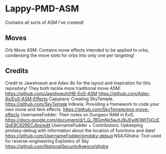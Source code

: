 # Lappy-PMD-ASM
Contains all sorts of ASM I've created! 


## Moves
Orb Move ASM: Contains move effects intended to be applied to orbs, condensing the move slots for orbs into only one per targeting!


## Credits
Credit to Jawshoeuh and Adex-8x for the layout and inspiration for this repository! They both tackle more traditional move ASM:
https://github.com/Jawshoeuh/HB-EoS-ASM
https://github.com/Adex-8x/EoS-ASM-Effects
Capypara: Creating SkyTemple.
https://github.com/SkyTemple
Irdkwia: Providing a framework to code your own move and item effects.
https://github.com/SkyTemple/eos-move-effects
UsernameFodder: Their notes on Dungeon RAM in EoS.
https://docs.google.com/document/d/1_Q_7BGmNx5wJtJ9iJEwlK1WITjiCcEQxE9C82RECJbg/edit
UsernameFodder + Contributors: Upkeeping pmdsky-debug with information about the location of functions and data!
https://github.com/UsernameFodder/pmdsky-debug
NSA/Ghidra: Tool used for reverse-engineering Explorers of Sky
https://github.com/NationalSecurityAgency/ghidra
